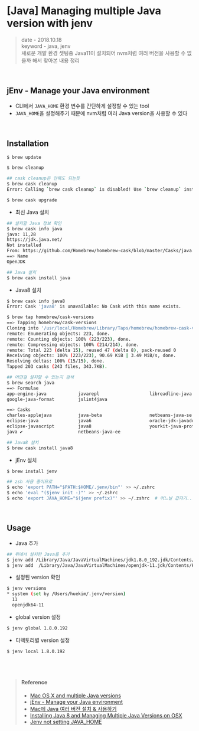 # [Java] Managing multiple Java version with jenv
> date - 2018.10.18  
> keyword - java, jenv  
> 새로운 개발 환경 셋팅중 Java11이 설치되어 nvm처럼 여러 버전을 사용할 수 없을까 해서 찾아본 내용 정리  

<br>

## jEnv - Manage your Java environment
* CLI에서 `JAVA_HOME` 환경 변수를 간단하게 설정할 수 있는 tool
* `JAVA_HOME`을 설정해주기 때문에 nvm처럼 여러 Java version을 사용할 수 있다


<br>

## Installation

```sh
$ brew update

$ brew cleanup

## cask cleanup은 안해도 되는듯
$ brew cask cleanup
Error: Calling `brew cask cleanup` is disabled! Use `brew cleanup` instead.

$ brew cask upgrade
```

* 최신 Java 설치
```sh
## 설치할 Java 정보 확인
$ brew cask info java
java: 11,28
https://jdk.java.net/
Not installed
From: https://github.com/Homebrew/homebrew-cask/blob/master/Casks/java.rb
==> Name
OpenJDK

## Java 설치
$ brew cask install java
```

* Java8 설치
```sh
$ brew cask info java8
Error: Cask 'java8' is unavailable: No Cask with this name exists.

$ brew tap homebrew/cask-versions
==> Tapping homebrew/cask-versions
Cloning into '/usr/local/Homebrew/Library/Taps/homebrew/homebrew-cask-versions'...
remote: Enumerating objects: 223, done.
remote: Counting objects: 100% (223/223), done.
remote: Compressing objects: 100% (214/214), done.
remote: Total 223 (delta 15), reused 47 (delta 8), pack-reused 0
Receiving objects: 100% (223/223), 90.69 KiB | 3.49 MiB/s, done.
Resolving deltas: 100% (15/15), done.
Tapped 203 casks (243 files, 343.7KB).

## 어떤걸 설치할 수 있는지 검색
$ brew search java
==> Formulae
app-engine-java            javarepl                   libreadline-java
google-java-format         jslint4java

==> Casks
charles-applejava          java-beta                  netbeans-java-se
eclipse-java               java6                      oracle-jdk-javadoc
eclipse-javascript         java8                      yourkit-java-profiler
java ✔                     netbeans-java-ee

## Java8 설치
$ brew cask install java8
```

* jEnv 설치
```sh
$ brew install jenv

## zsh 사용 중이므로
$ echo 'export PATH="$PATH:$HOME/.jenv/bin"' >> ~/.zshrc
$ echo 'eval "($jenv init -)"' >> ~/.zshrc
$ echo 'export JAVA_HOME="$(jenv prefix)"' >> ~/.zshrc  # 어느날 갑자기.. IntelliJ terminal에서 Java 버전 mismatch가 일어나서..
```


<br>

## Usage
* Java 추가
```sh
## 위에서 설치한 Java를 추가
$ jenv add /Library/Java/JavaVirtualMachines/jdk1.8.0_192.jdk/Contents/Home
$ jenv add  /Library/Java/JavaVirtualMachines/openjdk-11.jdk/Contents/Home
```

* 설정된 version 확인
```sh
$ jenv versions
* system (set by /Users/huekim/.jenv/version)
  11
  openjdk64-11
```

* global version 설정
```sh
$ jenv global 1.8.0.192
```

* 디렉토리별 version 설정
```sh
$ jenv local 1.8.0.192
```


<br><br>

> #### Reference
> * [Mac OS X and multiple Java versions](https://stackoverflow.com/questions/26252591/mac-os-x-and-multiple-java-versions)
> * [jEnv - Manage your Java environment](http://www.jenv.be/)
> * [Mac에 Java 여러 버전 설치 & 사용하기](https://jojoldu.tistory.com/329)
> * [Installing Java 8 and Managing Multiple Java Versions on OSX](http://hanxue-it.blogspot.com/2014/05/installing-java-8-managing-multiple.html)
> * [Jenv not setting JAVA_HOME](https://github.com/gcuisinier/jenv/issues/44)
